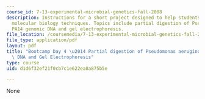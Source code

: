 ```yaml
---
course_id: 7-13-experimental-microbial-genetics-fall-2008
description: Instructions for a short project designed to help students master basic
  molecular biology techniques. Topics include partial digestion of Pseudomonas aeruginosa
  PA14 genomic DNA and gel electrophoresis.
file_location: /coursemedia/7-13-experimental-microbial-genetics-fall-2008/d1d6f32ef21f0cb7c1e622ea8a875b5e_MIT7_13f08_lab32.pdf
file_type: application/pdf
layout: pdf
title: "Bootcamp Day 4 \u2014 Partial digestion of Pseudomonas aeruginosa PA14 genomic\
  \ DNA and Gel Electrophoresis"
type: course
uid: d1d6f32ef21f0cb7c1e622ea8a875b5e

---
```

None